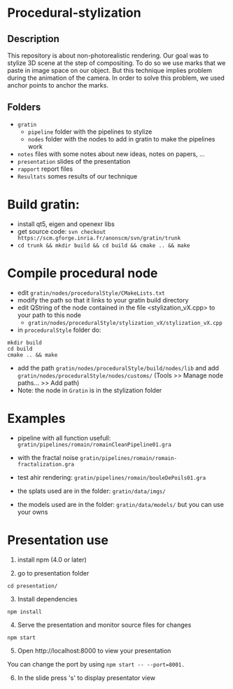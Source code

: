# Procedural-stylization

## Description

This repository is about non-photorealistic rendering. Our goal was to stylize 3D scene at the step of compositing. To do so we use marks that we paste in image space on our object. But this technique implies problem during the animation of the camera. In order to solve this problem, we used anchor points to anchor the marks.

## Folders

* ```gratin```
    * ```pipeline``` folder with the pipelines to stylize
    * ```nodes``` folder with the nodes to add in gratin to make the pipelines work
* ```notes``` files with some notes about new ideas, notes on papers, ...
* ```presentation``` slides of the presentation
* ```rapport``` report files
* ```Resultats``` somes results of our technique

# Build gratin:
* install qt5, eigen and openexr libs
* get source code: ```svn checkout https://scm.gforge.inria.fr/anonscm/svn/gratin/trunk```
* ```cd trunk && mkdir build && cd build && cmake .. && make```

# Compile procedural node
* edit ```gratin/nodes/proceduralStyle/CMakeLists.txt```
* modify the path so that it links to your gratin build directory
* edit QString  of the node contained in the file <stylization_vX.cpp> to your path to this node
    * ```gratin/nodes/proceduralStyle/stylization_vX/stylization_vX.cpp```
* in ```proceduralStyle``` folder do:
```
mkdir build
cd build
cmake .. && make
```
* add the path ```gratin/nodes/proceduralStyle/build/nodes/lib``` and add ```gratin/nodes/proceduralStyle/nodes/customs/``` (Tools >> Manage node paths... >> Add path)
* Note: the node in ```Gratin``` is in the stylization folder



# Examples

* pipeline with all function usefull: ```gratin/pipelines/romain/romainCleanPipeline01.gra```
* with the fractal noise ```gratin/pipelines/romain/romain-fractalization.gra```
* test ahir rendering: ```gratin/pipelines/romain/bouleDePoils01.gra```


* the splats used are in the folder: ```gratin/data/imgs/```
* the models used are in the folder: ```gratin/data/models/``` but you can use your owns


# Presentation use


1. install npm (4.0 or later)

2. go to presentation folder

```cd presentation/```

3. Install dependencies

```npm install```

4. Serve the presentation and monitor source files for changes

```npm start```


5. Open http://localhost:8000 to view your presentation

You can change the port by using ```npm start -- --port=8001.```

6. In the slide press 's' to display presentator view

